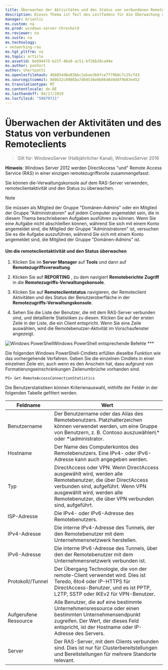 ```yaml
---
title: Überwachen der Aktivitäten und des Status von verbundenen Remoteclients
description: Dieses Thema ist Teil des Leitfadens für die Überwachung des Remotezugriffs und Kontoführung in Windows Server 2016.
manager: brianlic
ms.custom: na
ms.prod: windows-server-threshold
ms.reviewer: na
ms.suite: na
ms.technology:
- networking-ras
ms.tgt_pltfrm: na
ms.topic: article
ms.assetid: beb94475-b21f-46a9-ac51-bf2bb28ca94e
ms.author: pashort
author: shortpatti
ms.openlocfilehash: 468854d6e03bbc2abee3b9fce7f7960c7c25cfd3
ms.sourcegitcommit: 0d0b32c8986ba7db9536e0b8648d4ddf9b03e452
ms.translationtype: MT
ms.contentlocale: de-DE
ms.lasthandoff: 04/17/2019
ms.locfileid: "59879711"
---
```

# <a name="monitor-connected-remote-clients-for-activity-and-status"></a>Überwachen der Aktivitäten und des Status von verbundenen Remoteclients

>Gilt für: WindowsServer (Halbjährlicher Kanal), WindowsServer 2016

**Hinweis**: Windows Server 2012 werden DirectAccess "und" Remote Access Service (RAS) in einer einzigen remotezugriffsrolle zusammengefasst.  
  
Sie können die-Verwaltungskonsole auf dem RAS-Server verwenden, remoteclientaktivität und den Status zu überwachen.  
  
> [!NOTE]  
> Sie müssen als Mitglied der Gruppe "Domänen-Admins" oder ein Mitglied der Gruppe "Administratoren" auf jedem Computer angemeldet sein, die in diesem Thema beschriebenen Aufgaben ausführen zu können. Wenn Sie eine Aufgabe nicht abschließen können, während Sie sich mit einem Konto angemeldet sind, die Mitglied der Gruppe "Administratoren" ist, versuchen Sie es die Aufgabe auszuführen, während Sie sich mit einem Konto angemeldet sind, die Mitglied der Gruppe "Domänen-Admins" ist.  
  
#### <a name="to-monitor-remote-client-activity-and-status"></a>Um die remoteclientaktivität und den Status überwachen  
  
1.  Klicken Sie im **Server Manager** auf **Tools** und dann auf **Remotezugriffsverwaltung**.  
  
2.  Klicken Sie auf **REPORTING** , zu dem navigiert **Remoteberichte Zugriff** in die **Remotezugriffs-Verwaltungskonsole**.  
  
3.  Klicken Sie auf **Remoteclientstatus** navigieren, der Remoteclient Aktivitäten und des Status der Benutzeroberfläche in der **Remotezugriffs-Verwaltungskonsole**.  
  
4.  Sehen Sie die Liste der Benutzer, die mit dem RAS-Server verbunden sind, und detaillierte Statistiken zu diesen. Klicken Sie auf der ersten Zeile in der Liste, die ein Client entspricht. Wenn Sie eine Zeile auswählen, wird die Remotebenutzer-Aktivität im Vorschaufenster angezeigt.  
  
![Windows PowerShell](../../../media/Monitor-connected-remote-clients-for-activity-and-status/PowerShellLogoSmall.gif)Windows PowerShell entsprechende Befehle ***  
  
Die folgenden Windows PowerShell-Cmdlets erfüllen dieselbe Funktion wie das vorhergehende Verfahren. Geben Sie die einzelnen Cmdlets in einer einzelnen Zeile ein, auch wenn es den Anschein hat, dass aufgrund von Formatierungseinschränkungen Zeilenumbrüche vorhanden sind.  
  
```  
PS> Get-RemoteAccessConnectionStatistics  
```  
  
Die Benutzerstatistiken können Kriterienauswahl, mithilfe der Felder in der folgenden Tabelle gefiltert werden.  
  
|Feldname|Wert|  
|-------|-----|  
|Benutzername|Der Benutzername oder das Alias des Remotebenutzers. Platzhalterzeichen können verwendet werden, um eine Gruppe von Benutzern, z. B. Contoso auszuwählen\\* oder \*\administrator.|  
|Hostname|Der Name des Computerkontos des Remotebenutzers. Eine IPv4- oder IPv6-Adresse kann auch angegeben werden.|  
|Typ|DirectAccess oder VPN. Wenn DirectAccess ausgewählt wird, werden alle Remotebenutzer, die über DirectAccess verbunden sind, aufgeführt. Wenn VPN ausgewählt wird, werden alle Remotebenutzer, die über VPN verbunden sind, aufgeführt.|  
|ISP-Adresse|Die IPv4- oder IPv6-Adresse des Remotebenutzers.|  
|IPv4-Adresse|Die interne IPv4-Adresse des Tunnels, der den Remotebenutzer mit dem Unternehmensnetzwerk herstellen.|  
|IPv6-Adresse|Die interne IPv6-Adresse des Tunnels, über den der Remotebenutzer mit dem Unternehmensnetzwerk verbunden ist.|  
|Protokoll//Tunnel|Der Übergang Technologie, die von der remote-Client verwendet wird. Dies ist Teredo, 6to4 oder IP-HTTPS für DirectAccess-Benutzer, und es ist PPTP, L2TP, SSTP oder IKEv2 für VPN-Benutzer.|  
|Aufgerufene Ressource|Alle Benutzer, die auf eine bestimmte Unternehmensressource oder einen bestimmten Unternehmensendpunkt zugreifen. Der Wert, der dieses Feld entspricht, ist der Hostname oder IP-Adresse des Servers.|  
|Server|Der RAS-Server, mit dem Clients verbunden sind. Dies ist nur für Clusterbereitstellungen und Bereitstellungen für mehrere Standorte relevant.|  
  
  
  


